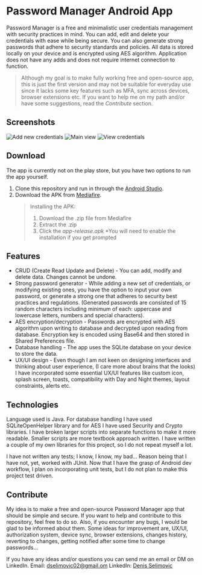 # Password Manager Android App

Password Manager is a free and minimalistic user credentials management with security practices in mind.
You can add, edit and delete your credentials with ease while being secure. You can also generate strong passwords that adhere to security standards and policies. All data is stored locally on your device and is encrypted using AES algorithm. Application does not have any adds and does not require internet connection to function.

> Although my goal is to make fully working free and open-source app, this is just the first version and may not be suitable for everyday use since it lacks some key features such as MFA, sync across devices, browser extensions etc. If you want to help me on my path and/or have some suggestions, read the *Contribute* section.

## Screenshots
![Add new credentials](./app/screenshots/add.png)
![Main view](./app/screenshots/main.png)
![View credentials](./app/screenshots/view.png)

## Download 

The app is currently not on the play store, but you have two options to run the app yourself.

1. Clone this repository and run in through the [Android Studio](https://developer.android.com/studio).
2. Download the APK from [Mediafire](https://www.mediafire.com/file/lkr15gpr9ghj8eu/Password_Manager.zip/file). 
	>Installing the APK:
	> 1. Download the .zip file from Mediafire
	> 2. Extract the .zip
	> 3. Click the *app-release.apk*
	> *You will need to enable the installation if you get prompted
	
## Features

-  CRUD (Create Read Update and Delete) - You can add, modify and delete data. Changes cannot be undone.
- Strong password generator - While adding a new set of credentials, or modifying existing ones, you have the option to input your own password, or generate a strong one that adheres to security best practices and regulations. (Generated passwords are consisted of 15 random characters including minimum of each: uppercase and lowercase letters, numbers and special characters).
- AES encryption/decryption - Passwords are encrypted with AES algorithm upon writing to database and decrypted upon reading from database. Encryption key is encoded using Base64 and then stored in Shared Preferences file. 
- Database handling - The app uses the SQLite database on your device to store the data.
- UX/UI design - Even though I am not keen on designing interfaces and thinking about user experience, (I care more about brains that the looks) I have incorporated some essential UX/UI features like custom icon, splash screen, toasts, compatibility with Day and Night themes, layout constraints, alerts etc. 

## Technologies

Language used is Java. For database handling I have used SQLiteOpenHelper library and for AES I have used Security and Crypto libraries. I have broken larger scripts into separate functions to make it more readable. Smaller scripts are more textbook approach written. I have written a couple of my own libraries for this project, so I do not repeat myself a lot.

I have not written any tests; I know, I know, my bad... Reason being that I have not, yet, worked with JUnit. Now that I have the grasp of Android dev workflow, I plan on incorporating unit tests, but I do not plan to make this project test driven.

## Contribute

My idea is to make a free and open-source Password Manager app that should be simple and secure. If you want to help and contribute to this repository, feel free to do so. Also, if you encounter any bugs, I would be glad to be informed about them. Some ideas for improvement are, UX/UI, authorization system, device sync, browser extensions, changes history, reverting to changes, getting notified after some time to change passwords...

If you have any ideas and/or questions you can send me an email or DM on LinkedIn.
Email: dselimovic02@gmail.om
LinkedIn: [Denis Selimovic](https://www.linkedin.com/in/denis-selimovic-99357929a/)